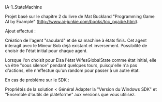 IA-1_StateMachine

Projet basé sur le chapitre 2 du livre de Mat Buckland "Programming Game AI by Example" (http://www.ai-junkie.com/books/toc_pgaibe.html).


Ajout effectué :

Création de l'agent "saoulard" et de sa machine à états finis.
Cet agent interagit avec le Mineur Bob déjà existant et inversement.
Possibilité de choisir de l'état initial pour chaque agent.

Lorsque l'on choisit pour Elsa l'état WifesGlobalState comme état initial, elle va être "sous silence" pendant quelques tours, puisqu'elle n'a pas d'actions, elle n'effectue qu'un random pour passer à un autre état.


En cas de problème sur le SDK :

Propriétés de la solution < Général
Adapter la "Version du Windows SDK" et "Ensemble d'outils de plateforme" aux versions que vous utilisez.